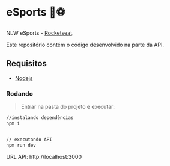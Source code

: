 # eSports :rocket::soccer:
NLW eSports - [Rocketseat](https://rseat.in/nlw-edicao-esports).

Este repositório contém o código desenvolvido na parte da API.

## Requisitos
- [Nodejs]()

### Rodando
> Entrar na pasta do projeto e executar: 

```sh 
//instalando dependências 
npm i 


// executando API
npm run dev
```

URL API: http://localhost:3000

